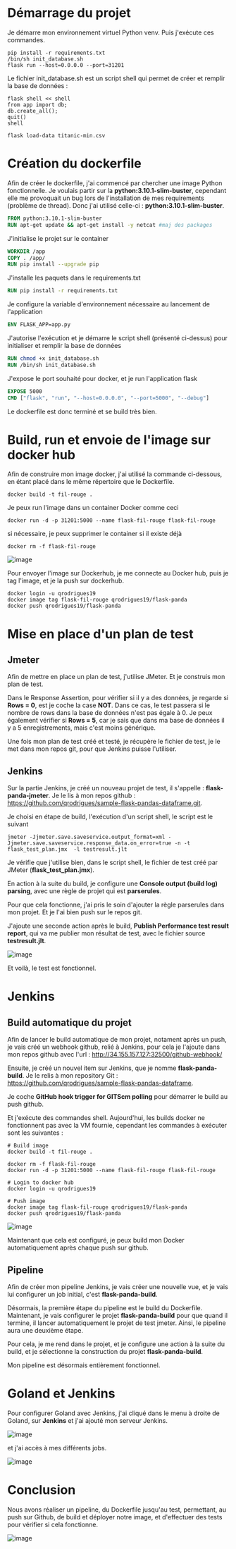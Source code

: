 # Démarrage du projet

Je démarre mon environnement virtuel Python venv. Puis j'exécute ces commandes.
```shell
pip install -r requirements.txt
/bin/sh init_database.sh
flask run --host=0.0.0.0 --port=31201
```

Le fichier init_database.sh est un script shell qui permet de créer et remplir la base de données :
```shell
flask shell << shell
from app import db;
db.create_all();
quit()
shell

flask load-data titanic-min.csv
``` 

# Création du dockerfile
Afin de créer le dockerfile, j'ai commencé par chercher une image Python fonctionnelle. Je voulais partir sur la **python:3.10.1-slim-buster**, cependant elle me provoquait un bug lors de l'installation de mes requirements (problème de thread). Donc j'ai utilisé celle-ci : **python:3.10.1-slim-buster**.

```dockerfile
FROM python:3.10.1-slim-buster
RUN apt-get update && apt-get install -y netcat #maj des packages
```

J'initialise le projet sur le container
```dockerfile
WORKDIR /app
COPY . /app/
RUN pip install --upgrade pip
```

J'installe les paquets dans le requirements.txt
```dockerfile
RUN pip install -r requirements.txt
```

Je configure la variable d'environnement nécessaire au lancement de l'application
```dockerfile
ENV FLASK_APP=app.py
```

J'autorise l'exécution et je démarre le script shell (présenté ci-dessus) pour initialiser et remplir la base de données
```dockerfile
RUN chmod +x init_database.sh
RUN /bin/sh init_database.sh
```

J'expose le port souhaité pour docker, et je run l'application flask
```dockerfile
EXPOSE 5000
CMD ["flask", "run", "--host=0.0.0.0", "--port=5000", "--debug"]
```

Le dockerfile est donc terminé et se build très bien.

# Build, run et envoie de l'image sur docker hub
Afin de construire mon image docker, j'ai utilisé la commande ci-dessous, en étant placé dans le même répertoire que le Dockerfile.
```shell
docker build -t fil-rouge .
```

Je peux run l'image dans un container Docker comme ceci
```shell
docker run -d -p 31201:5000 --name flask-fil-rouge flask-fil-rouge
```
si nécessaire, je peux supprimer le container si il existe déjà
```shell
docker rm -f flask-fil-rouge
```

![image](https://github.com/qrodrigues/sample-flask-pandas-dataframe/assets/84842857/987baa4f-a0b7-4c4f-a7c1-c9ce6cf30653)


Pour envoyer l'image sur Dockerhub, je me connecte au Docker hub, puis je tag l'image, et je la push sur dockerhub.
```shell
docker login -u qrodrigues19
docker image tag flask-fil-rouge qrodrigues19/flask-panda
docker push qrodrigues19/flask-panda
```

# Mise en place d'un plan de test
## Jmeter
Afin de mettre en place un plan de test, j'utilise JMeter. Et je construis mon plan de test.

Dans le Response Assertion, pour vérifier si il y a des données, je regarde si **Rows = 0**, est je coche la case **NOT**. Dans ce cas, le test passera si le nombre de rows dans la base de données n'est pas égale à 0.
Je peux également vérifier si **Rows = 5**, car je sais que dans ma base de données il y a 5 enregistrements, mais c'est moins générique.

Une fois mon plan de test créé et testé, je récupère le fichier de test, je le met dans mon repos git, pour que Jenkins puisse l'utiliser.

## Jenkins
Sur la partie Jenkins, je créé un nouveau projet de test, il s'appelle : **flask-panda-jmeter**. Je le lis à mon repos github : https://github.com/qrodrigues/sample-flask-pandas-dataframe.git.

Je choisi en étape de build, l'exécution d'un script shell, le script est le suivant
```shell
jmeter -Jjmeter.save.saveservice.output_format=xml -Jjmeter.save.saveservice.response_data.on_error=true -n -t flask_test_plan.jmx  -l testresult.jlt
```

Je vérifie que j'utilise bien, dans le script shell, le fichier de test créé par JMeter (**flask_test_plan.jmx**).

En action à la suite du build, je configure une **Console output (build log) parsing**, avec une règle de projet qui est **parserules**.

Pour que cela fonctionne, j'ai pris le soin d'ajouter la règle parserules dans mon projet. Et je l'ai bien push sur le repos git.

J'ajoute une seconde action après le build, **Publish Performance test result report**, qui va me publier mon résultat de test, avec le fichier source **testresult.jlt**.

![image](https://github.com/qrodrigues/sample-flask-pandas-dataframe/assets/84842857/96292f54-94db-4380-beb9-5c1c1b74b13e)


Et voilà, le test est fonctionnel.

# Jenkins
## Build automatique du projet
Afin de lancer le build automatique de mon projet, notament après un push, je vais créé un webhook github, relié à Jenkins, pour cela je l'ajoute dans mon repos github avec l'url : http://34.155.157.127:32500/github-webhook/

Ensuite, je créé un nouvel item sur Jenkins, que je nomme **flask-panda-build**. Je le relis à mon repository Git : https://github.com/qrodrigues/sample-flask-pandas-dataframe.

Je coche **GitHub hook trigger for GITScm polling** pour démarrer le build au push github.

Et j'exécute des commandes shell. Aujourd'hui, les builds docker ne fonctionnent pas avec la VM fournie, cependant les commandes à exécuter sont les suivantes :
```shell
# Build image
docker build -t fil-rouge .

docker rm -f flask-fil-rouge
docker run -d -p 31201:5000 --name flask-fil-rouge flask-fil-rouge

# Login to docker hub
docker login -u qrodrigues19

# Push image
docker image tag flask-fil-rouge qrodrigues19/flask-panda
docker push qrodrigues19/flask-panda
```

![image](https://github.com/qrodrigues/sample-flask-pandas-dataframe/assets/84842857/99a55084-4f77-464c-b222-79fb2c2c8db3)

Maintenant que cela est configuré, je peux build mon Docker automatiquement après chaque push sur github.

## Pipeline
Afin de créer mon pipeline Jenkins, je vais créer une nouvelle vue, et je vais lui configurer un job initial, c'est **flask-panda-build**.

Désormais, la première étape du pipeline est le build du Dockerfile. Maintenant, je vais configurer le projet **flask-panda-build** pour que quand il termine, il lancer automatiquement le projet de test jmeter. Ainsi, le pipeline aura une deuxième étape.

Pour cela, je me rend dans le projet, et je configure une action à la suite du build, et je sélectionne la construction du projet **flask-panda-build**.

Mon pipeline est désormais entièrement fonctionnel.

# Goland et Jenkins
Pour configurer Goland avec Jenkins, j'ai cliqué dans le menu à droite de Goland, sur **Jenkins** et j'ai ajouté mon serveur Jenkins.

![image](https://github.com/qrodrigues/sample-flask-pandas-dataframe/assets/84842857/525dd228-f5a1-44ae-b08e-22ba92e72d87)

et j'ai accès à mes différents jobs.

![image](https://github.com/qrodrigues/sample-flask-pandas-dataframe/assets/84842857/d0983411-2a7d-4411-9e8c-75353ef8ce69)

# Conclusion
Nous avons réaliser un pipeline, du Dockerfile jusqu'au test, permettant, au push sur Github, de build et déployer notre image, et d'effectuer des tests pour vérifier si cela fonctionne.

![image](https://github.com/qrodrigues/sample-flask-pandas-dataframe/assets/84842857/c80cc031-3f0c-40f6-aafb-6bb738e30183)
